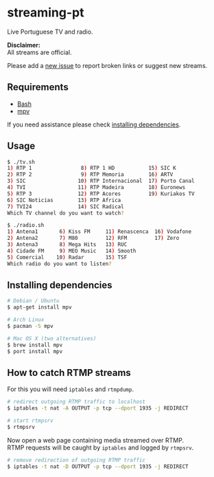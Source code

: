 streaming-pt
============

Live Portuguese TV and radio.

**Disclaimer:**  
All streams are official.

Please add a [new issue](https://github.com/marmelo/streaming-pt/issues) to report broken links or suggest new streams.


Requirements
-----

- [Bash](https://www.gnu.org/software/bash/)
- [mpv](https://mpv.io/)

If you need assistance please check [installing dependencies](#installing-dependencies).


Usage
-----

```bash
$ ./tv.sh 
1) RTP 1                8) RTP 1 HD           15) SIC K
2) RTP 2                9) RTP Memoria        16) ARTV
3) SIC                 10) RTP Internacional  17) Porto Canal
4) TVI                 11) RTP Madeira        18) Euronews
5) RTP 3               12) RTP Acores         19) Kuriakos TV
6) SIC Noticias        13) RTP Africa
7) TVI24               14) SIC Radical
Which TV channel do you want to watch?
```

```bash
$ ./radio.sh
1) Antena1       6) Kiss FM     11) Renascenca  16) Vodafone
2) Antena2       7) M80         12) RFM         17) Zero
3) Antena3       8) Mega Hits   13) RUC
4) Cidade FM     9) MEO Music   14) Smooth
5) Comercial    10) Radar       15) TSF
Which radio do you want to listen? 
```


Installing dependencies
-----

```bash
# Debian / Ubuntu
$ apt-get install mpv
```

```bash
# Arch Linux
$ pacman -S mpv
```

```bash
# Mac OS X (two alternatives)
$ brew install mpv
$ port install mpv
```

How to catch RTMP streams
-----

For this you will need `iptables` and `rtmpdump`.

```bash
# redirect outgoing RTMP traffic to localhost
$ iptables -t nat -A OUTPUT -p tcp --dport 1935 -j REDIRECT
```

```bash
# start rtmpsrv
$ rtmpsrv
```

Now open a web page containing media streamed over RTMP.  
RTMP requests will be caught by `iptables` and logged by `rtmpsrv`.

```bash
# remove redirection of outgoing RTMP traffic
$ iptables -t nat -D OUTPUT -p tcp --dport 1935 -j REDIRECT
```
